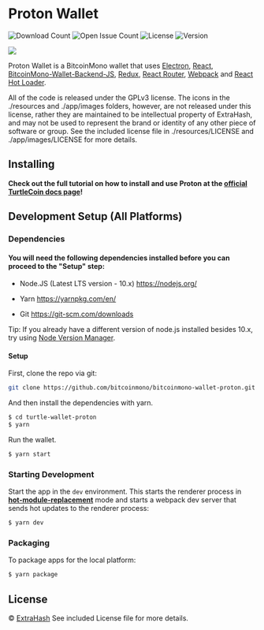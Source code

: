 # Proton Wallet

![Download Count](https://img.shields.io/github/downloads/bitcoinmono/bitcoinmono-wallet-proton/total.svg)
![Open Issue Count](https://img.shields.io/github/issues/bitcoinmono/bitcoinmono-wallet-proton)
![License](https://img.shields.io/github/license/bitcoinmono/bitcoinmono-wallet-proton)
![Version](https://img.shields.io/github/v/release/bitcoinmono/bitcoinmono-wallet-proton)

<img src="https://raw.githubusercontent.com/bitcoinmono/bitcoinmono-wallet-proton/development/screenshots/screenshot.png">
<p>
  Proton Wallet is a BitcoinMono wallet that uses <a href="http://electron.atom.io/">Electron</a>, <a href="https://facebook.github.io/react/">React</a>, <a href="https://github.com/bitcoinmono/bitcoinmonocoin-wallet-backend-js">BitcoinMono-Wallet-Backend-JS</a>, <a href="https://github.com/reactjs/redux">Redux</a>, <a href="https://github.com/reactjs/react-router">React Router</a>, <a href="http://webpack.github.io/docs/">Webpack</a> and <a href="https://github.com/gaearon/react-hot-loader">React Hot Loader</a>.
</p>

<p>
  All of the code is released under the GPLv3 license. The icons in the ./resources and ./app/images folders, however, are not released under this license, rather they are maintained to be intellectual property of ExtraHash, and may not be used to represent the brand or identity of any other piece of software or group. See the included license file in ./resources/LICENSE and ./app/images/LICENSE for more details.
</p>

## Installing

**Check out the full tutorial on how to install and use Proton at the [official TurtleCoin docs page](https://docs.turtlecoin.lol/guides/wallets/using-proton-wallet)!**

## Development Setup (All Platforms)

### Dependencies

#### You will need the following dependencies installed before you can proceed to the "Setup" step:

- Node.JS (Latest LTS version - 10.x) https://nodejs.org/

- Yarn https://yarnpkg.com/en/

- Git https://git-scm.com/downloads

Tip: If you already have a different version of node.js installed besides 10.x, try using [Node Version Manager](https://github.com/nvm-sh/nvm#install--update-script).

#### Setup

First, clone the repo via git:

```bash
git clone https://github.com/bitcoinmono/bitcoinmono-wallet-proton.git
```

And then install the dependencies with yarn.

```bash
$ cd turtle-wallet-proton
$ yarn
```

Run the wallet.

```bash
$ yarn start
```

### Starting Development

Start the app in the `dev` environment. This starts the renderer process in [**hot-module-replacement**](https://webpack.js.org/guides/hmr-react/) mode and starts a webpack dev server that sends hot updates to the renderer process:

```bash
$ yarn dev
```

### Packaging

To package apps for the local platform:

```bash
$ yarn package
```

## License

© [ExtraHash](https://github.com/ExtraHash)
See included License file for more details.
